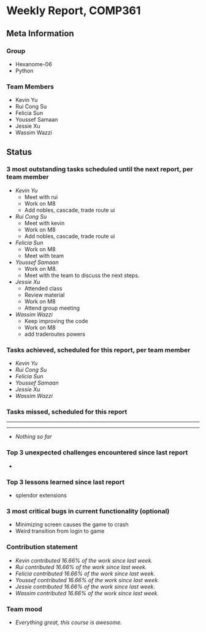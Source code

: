 # Weekly Report, COMP361

## Meta Information

### Group

* Hexanome-06
* Python

### Team Members

* Kevin Yu
* Rui Cong Su
* Felicia Sun
* Youssef Samaan
* Jessie Xu
* Wassim Wazzi

## Status

### 3 most outstanding tasks scheduled until the next report, per team member

* *Kevin Yu*
    * Meet with rui
    * Work on M8
    * Add nobles, cascade, trade route ui
* *Rui Cong Su*
    * Meet with kevin
    * Work on M8
    * Add nobles, cascade, trade route ui
* *Felicia Sun*
    * Work on M8
    * Meet with team
* *Youssef Samaan*
    * Work on M8.
    * Meet with the team to discuss the next steps.
* *Jessie Xu*
    * Attended class
    * Review material
    * Work on M8
    * Attend group meeting
* *Wassim Wazzi*
    * Keep improving the code
    * Work on M8
    * add traderoutes powers

### Tasks achieved, scheduled for this report, per team member

* *Kevin Yu*
* *Rui Cong Su*
* *Felicia Sun*
* *Youssef Samaan*
* *Jessie Xu*
* *Wassim Wazzi*

### Tasks missed, scheduled for this report

---

---

* *Nothing so far*

### Top 3 unexpected challenges encountered since last report

*

### Top 3 lessons learned since last report

* splendor extensions

### 3 most critical bugs in current functionality (optional)

* Minimizing screen causes the game to crash
* Weird transition from login to game

### Contribution statement

* *Kevin contributed 16.66% of the work since last week.*
* *Rui contributed 16.66% of the work since last week.*
* *Felicia contributed 16.66% of the work since last week.*
* *Youssef contributed 16.66% of the work since last week.*
* *Jessie contributed 16.66% of the work since last week.*
* *Wassim contributed 16.66% of the work since last week.*

### Team mood

* *Everything great, this course is awesome.*
